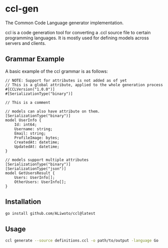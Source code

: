 # ccl-gen
The Common Code Language generator implementation.

ccl is a code generation tool for converting a .ccl source file to certain programming languages. It is mostly used for defining models across servers and clients.

## Grammar Example

A basic example of the ccl grammar is as follows:

```ccl
// NOTE: Support for attributes is not added as of yet
// This is a global attribute, applied to the whole generation process
#[CCLVersion("1.0.0")]
#[SerializationType("binary")]

// This is a comment

// models can also have attribute on them.
[SerializationType("binary")]
model UserInfo {
    Id: int64;
    Username: string;
    Email: string;
    ProfileImage: bytes;
    CreatedAt: datetime;
    UpdatedAt: datetime;
}

// models support multiple attributes
[SerializationType("binary")]
[SerializationType("json")]
model GetUsersResult {
    Users: UserInfo[];
    OtherUsers: UserInfo[];
}
```


## Installation

```bash
go install github.com/ALiwoto/ccl@latest
```

## Usage

```bash
ccl generate --source definitions.ccl -o path/to/output -language Go
```
